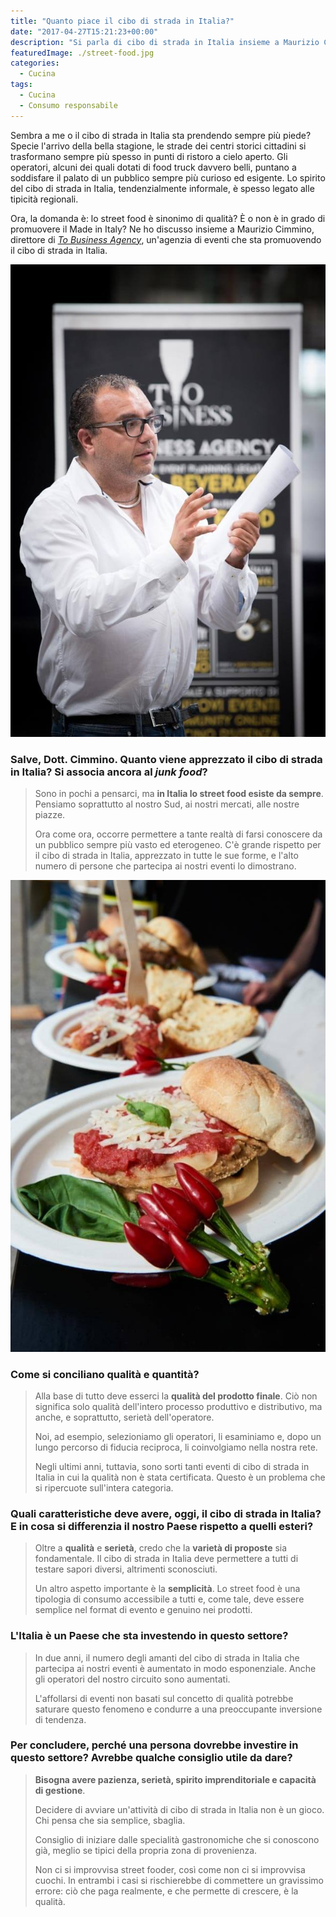 ```yaml
---
title: "Quanto piace il cibo di strada in Italia?"
date: "2017-04-27T15:21:23+00:00"
description: "Si parla di cibo di strada in Italia insieme a Maurizio Cimmino, direttore di To Business Agency."
featuredImage: ./street-food.jpg
categories:
  - Cucina
tags:
  - Cucina
  - Consumo responsabile
---
```


Sembra a me o il cibo di strada in Italia sta prendendo sempre più piede?
Specie l'arrivo della bella stagione, le strade dei centri storici cittadini si trasformano sempre più spesso in punti di ristoro a cielo aperto. Gli operatori, alcuni dei quali dotati di food truck davvero belli, puntano a soddisfare il palato di un pubblico sempre più curioso ed esigente.
Lo spirito del cibo di strada in Italia, tendenzialmente informale, è spesso legato alle tipicità regionali.

Ora, la domanda è: lo street food è sinonimo di qualità? È o non è in grado di promuovere il Made in Italy?
Ne ho discusso insieme a Maurizio Cimmino, direttore di [_To Business Agency_](http://www.tobusinessagency.it/), un'agenzia di eventi che sta promuovendo il cibo di strada in Italia.

![Maurizio Cimmino](./maurizio-cimmino.jpg)

### Salve, Dott. Cimmino. Quanto viene apprezzato il cibo di strada in Italia? Si associa ancora al _junk food_?

> Sono in pochi a pensarci, ma **in Italia lo street food esiste da sempre**. Pensiamo soprattutto al nostro Sud, ai nostri mercati, alle nostre piazze.
>
> Ora come ora, occorre permettere a tante realtà di farsi conoscere da un pubblico sempre più vasto ed eterogeneo.
> C'è grande rispetto per il cibo di strada in Italia, apprezzato in tutte le sue forme, e l'alto numero di persone che partecipa ai nostri eventi lo dimostrano.

![finger food, food truck, street food, mangiar sano, made in italy](./finger-food.jpg)

### Come si conciliano qualità e quantità?

> Alla base di tutto deve esserci la **qualità del prodotto finale**. Ciò non significa solo qualità dell'intero processo produttivo e distributivo, ma anche, e soprattutto, serietà dell'operatore.
>
> Noi, ad esempio, selezioniamo gli operatori, li esaminiamo e, dopo un lungo percorso di fiducia reciproca, li coinvolgiamo nella nostra rete.
>
> Negli ultimi anni, tuttavia, sono sorti tanti eventi di cibo di strada in Italia in cui la qualità non è stata certificata. Questo è un problema che si ripercuote sull'intera categoria.

### Quali caratteristiche deve avere, oggi, il cibo di strada in Italia? E in cosa si differenzia il nostro Paese rispetto a quelli esteri?

> Oltre a **qualità** e **serietà**, credo che la **varietà di proposte** sia fondamentale. Il cibo di strada in Italia deve permettere a tutti di testare sapori diversi, altrimenti sconosciuti.
>
> Un altro aspetto importante è la **semplicità**. Lo street food è una tipologia di consumo accessibile a tutti e, come tale, deve essere semplice nel format di evento e genuino nei prodotti.

### L'Italia è un Paese che sta investendo in questo settore?

> In due anni, il numero degli amanti del cibo di strada in Italia che partecipa ai nostri eventi è aumentato in modo esponenziale. Anche gli operatori del nostro circuito sono aumentati.
>
> L'affollarsi di eventi non basati sul concetto di qualità potrebbe saturare questo fenomeno e condurre a una preoccupante inversione di tendenza.

### Per concludere, perché una persona dovrebbe investire in questo settore? Avrebbe qualche consiglio utile da dare?

> **Bisogna avere pazienza, serietà, spirito imprenditoriale e capacità di gestione**.
>
> Decidere di avviare un'attività di cibo di strada in Italia non è un gioco. Chi pensa che sia semplice, sbaglia.
>
> Consiglio di iniziare dalle specialità gastronomiche che si conoscono già, meglio se tipici della propria zona di provenienza.
>
> Non ci si improvvisa street fooder, così come non ci si improvvisa cuochi. In entrambi i casi si rischierebbe di commettere un gravissimo errore: ciò che paga realmente, e che permette di crescere, è la qualità.

